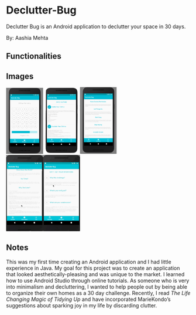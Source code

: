 # Declutter-Bug
Declutter Bug is an Android application to declutter your space in 30 days.

By: Aashia Mehta

## Functionalities
## Images

<img src='img1.png' width="20%" height="20%"/><img src='img2.png' width="20%" height="20%"/><img src='img3.png' width="20%" height="20%"/><br>
<img src='Tips.gif' width="20%" height="20%"/><img src='Checks.gif' width="20%" height="20%"/>

## Notes

This was my first time creating an Android application and I had little experience in Java. My goal for this project was to create an application that looked aesthetically-pleasing and was unique to the market. I learned how to use Android Studio through online tutorials. As someone who is very into minimalism and decluttering, I wanted to help people out by being able to organize their own homes as a 30 day challenge. Recently, I read <i>The Life Changing Magic of Tidying Up</i> and have incorporated MarieKondo’s suggestions about sparking joy in my life by discarding clutter.
